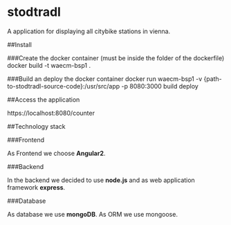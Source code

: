 # stodtradl

A application for displaying all citybike stations in vienna.

##Install

###Create the docker container (must be inside the folder of the dockerfile)
docker build -t waecm-bsp1 .

###Build an deploy the docker container
docker run waecm-bsp1 -v {path-to-stodtradl-source-code}:/usr/src/app -p 8080:3000 build deploy

##Access the application

https://localhost:8080/counter

##Technology stack

###Frontend

As Frontend we choose **Angular2**.

###Backend

In the backend we decided to use **node.js** and as web application framework **express**.

###Database

As database we use **mongoDB**. As ORM we use mongoose. 
